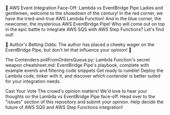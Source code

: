 🤖 AWS Event Integration Face-Off: Lambda vs EventBridge Pipe
Ladies and gentlemen, welcome to the showdown of the century! In the red corner, we have the tried-and-true AWS Lambda Function! And in the blue corner, the newcomer, the mysterious AWS EventBridge Pipe! Who will come out on top in the epic battle to integrate AWS SQS with AWS Step Functions? Let's find out!

🥊 Author's Betting Odds: The author has placed a cheeky wager on the EventBridge Pipe, but don't let that influence your opinion! 🥊

The Contenders
pollFromOrdersQueue.py: Lambda Function's secret weapon
cheatsheet.md: EventBridge Pipe's playbook, complete with example events and filtering code snippets
Get ready to rumble! Deploy the Lambda code, tinker with it, and discover which contender is better suited for your integration needs.

Cast Your Vote
The crowd's opinion matters! We'd love to hear your thoughts on the Lambda vs EventBridge Pipe face-off. Head over to the "issues" section of this repository and submit your opinion. Help decide the future of AWS SQS and AWS Step Functions integration!
